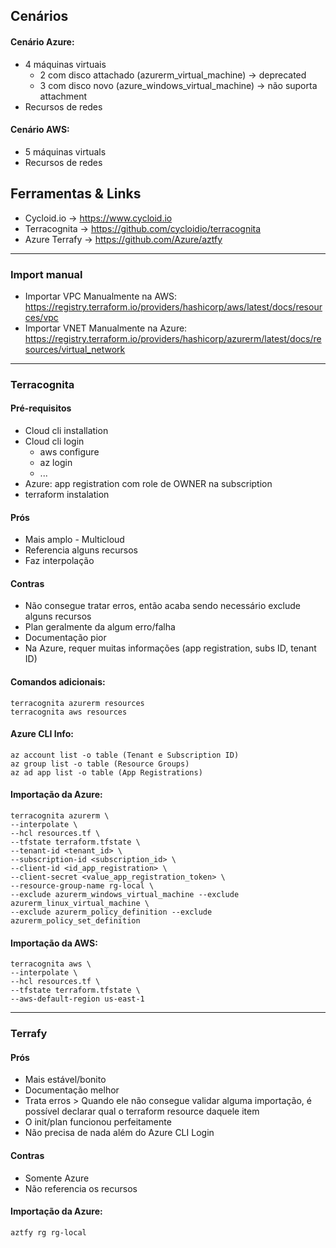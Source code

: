 
## Cenários

#### Cenário Azure:
  - 4 máquinas virtuais 
      - 2 com disco attachado (azurerm_virtual_machine) -> deprecated
      - 3 com disco novo (azure_windows_virtual_machine) -> não suporta attachment 
  - Recursos de redes

#### Cenário AWS:
  - 5 máquinas virtuals
  - Recursos de redes

## Ferramentas & Links

- Cycloid.io -> https://www.cycloid.io
- Terracognita -> https://github.com/cycloidio/terracognita
- Azure Terrafy -> https://github.com/Azure/aztfy

---
### Import manual
- Importar VPC Manualmente na AWS: https://registry.terraform.io/providers/hashicorp/aws/latest/docs/resources/vpc
- Importar VNET Manualmente na Azure: https://registry.terraform.io/providers/hashicorp/azurerm/latest/docs/resources/virtual_network


---

### Terracognita 

#### Pré-requisitos
 - Cloud cli installation
 - Cloud cli login
    - aws configure
    - az login
    - ...
 - Azure: app registration com role de OWNER na subscription
 - terraform instalation

#### Prós
   - Mais amplo - Multicloud
   - Referencia alguns recursos
   - Faz interpolação 

#### Contras
   - Não consegue tratar erros, então acaba sendo necessário exclude alguns recursos
   - Plan geralmente da algum erro/falha
   - Documentação pior
   - Na Azure, requer muitas informações (app registration, subs ID, tenant ID)

#### Comandos adicionais:

```
terracognita azurerm resources
terracognita aws resources
```


#### Azure CLI Info:
```
az account list -o table (Tenant e Subscription ID)
az group list -o table (Resource Groups)
az ad app list -o table (App Registrations)
````

#### Importação da Azure:
```
terracognita azurerm \
--interpolate \
--hcl resources.tf \
--tfstate terraform.tfstate \
--tenant-id <tenant_id> \
--subscription-id <subscription_id> \
--client-id <id_app_registration> \
--client-secret <value_app_registration_token> \
--resource-group-name rg-local \
--exclude azurerm_windows_virtual_machine --exclude azurerm_linux_virtual_machine \
--exclude azurerm_policy_definition --exclude azurerm_policy_set_definition
```


#### Importação da AWS:
```
terracognita aws \
--interpolate \
--hcl resources.tf \
--tfstate terraform.tfstate \
--aws-default-region us-east-1
```

---
### Terrafy 

#### Prós
   - Mais estável/bonito
   - Documentação melhor
   - Trata erros > Quando ele não consegue validar alguma importação, é possível declarar qual o terraform resource daquele item 
   - O init/plan funcionou perfeitamente
   - Não precisa de nada além do Azure CLI Login

#### Contras
   - Somente Azure
   - Não referencia os recursos

#### Importação da Azure:
```aztfy rg rg-local```

